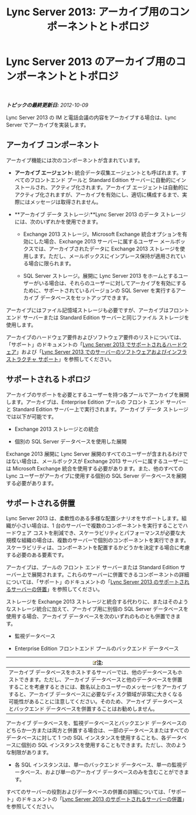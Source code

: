 ﻿---
title: 'Lync Server 2013: アーカイブ用のコンポーネントとトポロジ'
TOCTitle: アーカイブ用のコンポーネントとトポロジ
ms:assetid: 5893063d-a44a-4034-aba9-cbe883ecf710
ms:mtpsurl: https://technet.microsoft.com/ja-jp/library/JJ204916(v=OCS.15)
ms:contentKeyID: 48272156
ms.date: 05/19/2016
mtps_version: v=OCS.15
ms.translationtype: HT
---

# Lync Server 2013 のアーカイブ用のコンポーネントとトポロジ

 

_**トピックの最終更新日:** 2012-10-09_

Lync Server 2013 の IM と電話会議の内容をアーカイブする場合は、Lync Server でアーカイブを実装します。

## アーカイブ コンポーネント

アーカイブ機能には次のコンポーネントが含まれています。

  - **アーカイブ エージェント:** 統合データ収集エージェントとも呼ばれます。すべてのフロントエンド プールと Standard Edition サーバーに自動的にインストールされ、アクティブ化されます。アーカイブ エージェントは自動的にアクティブ化されますが、アーカイブを有効にし、適切に構成するまで、実際にはメッセージは取得されません。

  - **アーカイブ データ ストレージ:**Lync Server 2013 のデータ ストレージには、次のいずれかを使用できます。
    
      - Exchange 2013 ストレージ。Microsoft Exchange 統合オプションを有効にした場合、Exchange 2013 サーバーに属するユーザー メールボックスでは、アーカイブされたデータに Exchange 2013 ストレージを使用します。ただし、メールボックスにインプレース保持が適用されている場合に限られます。
    
      - SQL Server ストレージ。展開に Lync Server 2013 をホームとするユーザーがいる場合は、それらのユーザーに対してアーカイブを有効にするために、サポートされているバージョンの SQL Server を実行するアーカイブ データベースをセットアップできます。

アーカイブにはファイル記憶域ストレージも必要ですが、アーカイブはフロントエンド サーバーまたは Standard Edition サーバーと同じファイル ストレージを使用します。

アーカイブのハードウェア要件およびソフトウェア要件のリストについては、「サポート」のドキュメントの「[Lync Server 2013 でサポートされるハードウェア](lync-server-2013-supported-hardware.md)」および「[Lync Server 2013 でのサーバーのソフトウェアおよびインフラストラクチャ サポート](lync-server-2013-server-software-and-infrastructure-support.md)」を参照してください。

## サポートされるトポロジ

アーカイブのサポートを必要とするユーザーを持つ各プールでアーカイブを展開します。アーカイブは、Enterprise Edition プールの フロント エンド サーバーと Standard Edition サーバー上で実行されます。アーカイブ データ ストレージでは以下が可能です。

  - Exchange 2013 ストレージとの統合

  - 個別の SQL Server データベースを使用した展開

Exchange 2013 展開に Lync Server 展開のすべてのユーザーが含まれるわけではない場合は、メールボックスが Exchange 2013 サーバーに属するユーザーには Microsoft Exchange 統合を使用する必要があります。また、他のすべての Lync ユーザーがアーカイブに使用する個別の SQL Server データベースを展開する必要があります。

## サポートされる併置

Lync Server 2013 は、柔軟性のある多様な配置シナリオをサポートします。組織が小さい場合は、1 台のサーバーで複数のコンポーネントを実行することでハードウェア コストを削減でき、スケーラビリティとパフォーマンスが必要な大規模な組織の場合は、複数のサーバーで個別のコンポーネントを実行できます。スケーラビリティは、コンポーネントを配置するかどうかを決定する場合に考慮する必要のある要素です。

アーカイブは、プールの フロント エンド サーバーまたは Standard Edition サーバー上で展開されます。これらのサーバーに併置できるコンポーネントの詳細については、「サポート」のドキュメントの「[Lync Server 2013 のサポートされるサーバーの併置](lync-server-2013-supported-server-collocation.md)」を参照してください。

ストレージを Exchange 2013 ストレージと統合する代わりに、またはそのようなストレージ統合に加えて、アーカイブ用に別個の SQL Server データベースを使用する場合、アーカイブ データベースを次のいずれのものとも併置できます。

  - 監視データベース

  - Enterprise Edition フロントエンド プールのバックエンド データベース

<table>
<thead>
<tr class="header">
<th><img src="images/Gg412781.note(OCS.15).gif" title="note" alt="note" />注:</th>
</tr>
</thead>
<tbody>
<tr class="odd">
<td>アーカイブ データベースをホストするサーバーでは、他のデータベースもホストできます。ただし、アーカイブ データベースと他のデータベースを併置することを考慮するときには、数名以上のユーザーのメッセージをアーカイブすると、アーカイブ データベースに必要なディスク領域が非常に大きくなる可能性があることに注意してください。そのため、アーカイブ データベースとバックエンド データベースを併置することはお勧めしません。</td>
</tr>
</tbody>
</table>


アーカイブ データベースを、監視データベースとバックエンド データベースのどちらか一方または両方と併置する場合は、一部のデータベースまたはすべてのデータベースに対して 1 つの SQL インスタンスを使用することも、各データベースに個別の SQL インスタンスを使用することもできます。ただし、次のような制限があります。

  - 各 SQL インスタンスは、単一のバックエンド データベース、単一の監視データベース、および単一のアーカイブ データベースのみを含むことができます。

すべてのサーバーの役割およびデータベースの併置の詳細については、「サポート」のドキュメントの「[Lync Server 2013 のサポートされるサーバーの併置](lync-server-2013-supported-server-collocation.md)」を参照してください。

